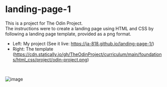 # landing-page-1
This is a project for The Odin Project. 
<br>
The instructions were to create a landing page using HTML and CSS by following a landing page template, provided as a png format.
<br>
- Left: My project (See it live: https://ja-818.github.io/landing-page-1/)
- Right: The template (https://cdn.statically.io/gh/TheOdinProject/curriculum/main/foundations/html_css/project/odin-project.png)
<br>

![image](https://user-images.githubusercontent.com/95070226/147396804-fa9fb396-541e-400c-9b47-39a1f377ec4a.png)
